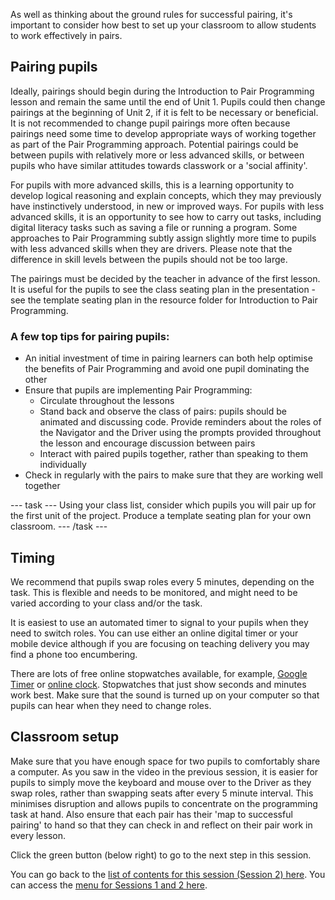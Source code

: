As well as thinking about the ground rules for successful pairing, it's important to consider how best to set up your classroom to allow students to work effectively in pairs.

## Pairing pupils

Ideally, pairings should begin during the Introduction to Pair Programming lesson and remain the same until the end of Unit 1. Pupils could then change pairings at the beginning of Unit 2, if it is felt to be necessary or beneficial. It is not recommended to change pupil pairings more often because pairings need some time to develop appropriate ways of working together as part of the Pair Programming approach. Potential pairings could be between pupils with relatively more or less advanced skills, or between pupils who have similar attitudes towards classwork or a 'social affinity'. 

For pupils with more advanced skills, this is a learning opportunity to develop logical reasoning and explain concepts, which they may previously have instinctively understood, in new or improved ways. For pupils with less advanced skills, it is an opportunity to see how to carry out tasks, including digital literacy tasks such as saving a file or running a program. Some approaches to Pair Programming subtly assign slightly more time to pupils with less advanced skills when they are drivers. Please note that the difference in skill levels between the pupils should not be too large.

The pairings must be decided by the teacher in advance of the first lesson. It is useful for the pupils to see the class seating plan in the presentation - see the template seating plan in the resource folder for Introduction to Pair Programming. 

### A few top tips for pairing pupils:
+ An initial investment of time in pairing learners can both help optimise the benefits of Pair Programming and avoid one pupil dominating the other
+ Ensure that pupils are implementing Pair Programming:
  + Circulate throughout the lessons
  + Stand back and observe the class of pairs: pupils should be animated and discussing code. Provide reminders about the roles of the Navigator and the Driver using the prompts provided throughout the lesson and encourage discussion between pairs
  + Interact with paired pupils together, rather than speaking to them individually
+ Check in regularly with the pairs to make sure that they are working well together

--- task --- Using your class list, consider which pupils you will pair up for the first unit of the project. Produce a template seating plan for your own classroom. --- /task ---

## Timing

We recommend that pupils swap roles every 5 minutes, depending on the task. This is flexible and needs to be monitored, and might need to be varied according to your class and/or the task.

It is easiest to use an automated timer to signal to your pupils when they need to switch roles. You can use either an online digital timer or your mobile device although if you are focusing on teaching delivery you may find a phone too encumbering.

There are lots of free online stopwatches available, for example,  [Google Timer](https://www.google.com/search?q=google+timer&rlz=1C1CHBF_enGB860GB861&oq=google+timer&aqs=chrome..69i57j0l7.1420j0j7&sourceid=chrome&ie=UTF-8)  or [online clock](http://www.timer.onlineclock.net). Stopwatches that just show seconds and minutes work best. Make sure that the sound is turned up on your computer so that pupils can hear when they need to change roles.

## Classroom setup

Make sure that you have enough space for two pupils to comfortably share a computer. As you saw in the video in the previous session, it is easier for pupils to simply move the keyboard and mouse over to the Driver as they swap roles, rather than swapping seats after every 5 minute interval. This minimises disruption and allows pupils to concentrate on the programming task at hand. Also ensure that each pair has their 'map to successful pairing' to hand so that they can check in and reflect on their pair work in every lesson.

Click the green button (below right) to go to the next step in this session.

You can go back to the [list of contents for this session (Session 2) here](https://projects.raspberrypi.org/en/projects/gbic-pair-programming-2).
You can access the [menu for Sessions 1 and 2 here](https://projects.raspberrypi.org/en/pathways/gbic-pair-programming-training).
